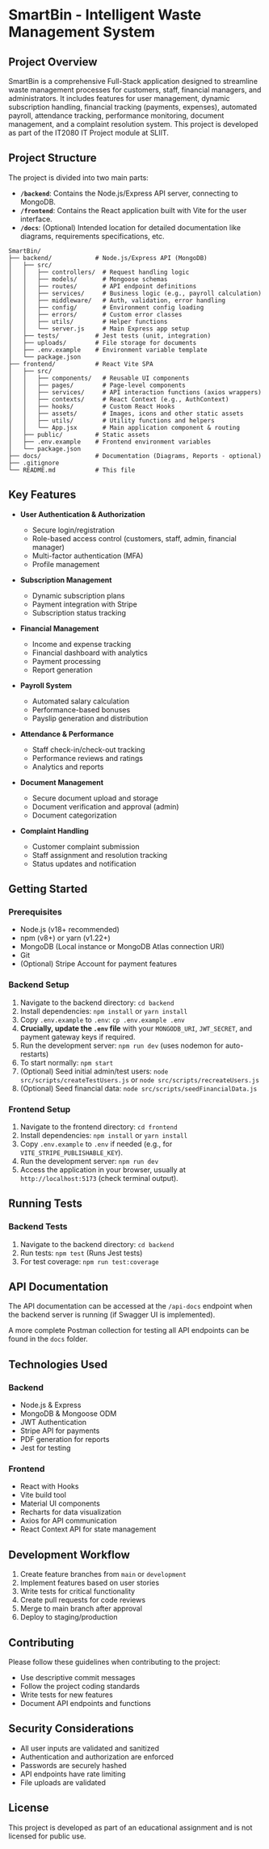 # SmartBin - Intelligent Waste Management System

## Project Overview

SmartBin is a comprehensive Full-Stack application designed to streamline waste management processes for customers, staff, financial managers, and administrators. It includes features for user management, dynamic subscription handling, financial tracking (payments, expenses), automated payroll, attendance tracking, performance monitoring, document management, and a complaint resolution system. This project is developed as part of the IT2080 IT Project module at SLIIT.

## Project Structure

The project is divided into two main parts:

*   **`/backend`**: Contains the Node.js/Express API server, connecting to MongoDB.
*   **`/frontend`**: Contains the React application built with Vite for the user interface.
*   **`/docs`**: (Optional) Intended location for detailed documentation like diagrams, requirements specifications, etc.

```
SmartBin/
├── backend/            # Node.js/Express API (MongoDB)
│   ├── src/
│   │   ├── controllers/  # Request handling logic
│   │   ├── models/       # Mongoose schemas
│   │   ├── routes/       # API endpoint definitions
│   │   ├── services/     # Business logic (e.g., payroll calculation)
│   │   ├── middleware/   # Auth, validation, error handling
│   │   ├── config/       # Environment config loading
│   │   ├── errors/       # Custom error classes
│   │   ├── utils/        # Helper functions
│   │   └── server.js     # Main Express app setup
│   ├── tests/          # Jest tests (unit, integration)
│   ├── uploads/        # File storage for documents
│   ├── .env.example    # Environment variable template
│   └── package.json
├── frontend/           # React Vite SPA
│   ├── src/
│   │   ├── components/   # Reusable UI components
│   │   ├── pages/        # Page-level components
│   │   ├── services/     # API interaction functions (axios wrappers)
│   │   ├── contexts/     # React Context (e.g., AuthContext)
│   │   ├── hooks/        # Custom React Hooks
│   │   ├── assets/       # Images, icons and other static assets
│   │   ├── utils/        # Utility functions and helpers
│   │   └── App.jsx       # Main application component & routing
│   ├── public/         # Static assets
│   ├── .env.example    # Frontend environment variables
│   └── package.json
├── docs/               # Documentation (Diagrams, Reports - optional)
├── .gitignore
└── README.md           # This file
```

## Key Features

* **User Authentication & Authorization**
  * Secure login/registration
  * Role-based access control (customers, staff, admin, financial manager)
  * Multi-factor authentication (MFA)
  * Profile management

* **Subscription Management**
  * Dynamic subscription plans
  * Payment integration with Stripe
  * Subscription status tracking

* **Financial Management**
  * Income and expense tracking
  * Financial dashboard with analytics
  * Payment processing
  * Report generation

* **Payroll System**
  * Automated salary calculation
  * Performance-based bonuses
  * Payslip generation and distribution

* **Attendance & Performance**
  * Staff check-in/check-out tracking
  * Performance reviews and ratings
  * Analytics and reports

* **Document Management**
  * Secure document upload and storage
  * Document verification and approval (admin)
  * Document categorization

* **Complaint Handling**
  * Customer complaint submission
  * Staff assignment and resolution tracking
  * Status updates and notification

## Getting Started

### Prerequisites

*   Node.js (v18+ recommended)
*   npm (v8+) or yarn (v1.22+)
*   MongoDB (Local instance or MongoDB Atlas connection URI)
*   Git
*   (Optional) Stripe Account for payment features

### Backend Setup

1.  Navigate to the backend directory: `cd backend`
2.  Install dependencies: `npm install` or `yarn install`
3.  Copy `.env.example` to `.env`: `cp .env.example .env`
4.  **Crucially, update the `.env` file** with your `MONGODB_URI`, `JWT_SECRET`, and payment gateway keys if required.
5.  Run the development server: `npm run dev` (uses nodemon for auto-restarts)
6.  To start normally: `npm start`
7.  (Optional) Seed initial admin/test users: `node src/scripts/createTestUsers.js` or `node src/scripts/recreateUsers.js`
8.  (Optional) Seed financial data: `node src/scripts/seedFinancialData.js`

### Frontend Setup

1.  Navigate to the frontend directory: `cd frontend`
2.  Install dependencies: `npm install` or `yarn install`
3.  Copy `.env.example` to `.env` if needed (e.g., for `VITE_STRIPE_PUBLISHABLE_KEY`).
4.  Run the development server: `npm run dev`
5.  Access the application in your browser, usually at `http://localhost:5173` (check terminal output).

## Running Tests

### Backend Tests

1.  Navigate to the backend directory: `cd backend`
2.  Run tests: `npm test` (Runs Jest tests)
3.  For test coverage: `npm run test:coverage`

## API Documentation

The API documentation can be accessed at the `/api-docs` endpoint when the backend server is running (if Swagger UI is implemented).

A more complete Postman collection for testing all API endpoints can be found in the `docs` folder.

## Technologies Used

### Backend
* Node.js & Express
* MongoDB & Mongoose ODM
* JWT Authentication
* Stripe API for payments
* PDF generation for reports
* Jest for testing

### Frontend
* React with Hooks
* Vite build tool
* Material UI components
* Recharts for data visualization
* Axios for API communication
* React Context API for state management

## Development Workflow

1. Create feature branches from `main` or `development`
2. Implement features based on user stories
3. Write tests for critical functionality
4. Create pull requests for code reviews
5. Merge to main branch after approval
6. Deploy to staging/production

## Contributing

Please follow these guidelines when contributing to the project:
* Use descriptive commit messages
* Follow the project coding standards
* Write tests for new features
* Document API endpoints and functions

## Security Considerations

* All user inputs are validated and sanitized
* Authentication and authorization are enforced
* Passwords are securely hashed
* API endpoints have rate limiting
* File uploads are validated

## License

This project is developed as part of an educational assignment and is not licensed for public use.
